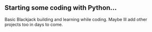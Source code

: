 Starting some coding with Python...
-----------------------------------

Basic Blackjack building and learning while coding. Maybe Ill add other projects too in days to come.
